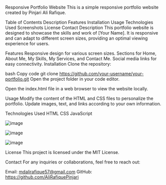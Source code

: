 Responsive Portfolio Website
This is a simple responsive portfolio website created by Pinjari Ali Rafique.

Table of Contents
Description
Features
Installation
Usage
Technologies Used
Screenshots
License
Contact
Description
This portfolio website is designed to showcase the skills and work of [Your Name]. It is responsive and can adapt to different screen sizes, providing an optimal viewing experience for users.

Features
Responsive design for various screen sizes.
Sections for Home, About Me, My Skills, My Services, and Contact Me.
Social media links for easy connectivity.
Installation
Clone the repository:

bash
Copy code
git clone https://github.com/your-username/your-portfolio.git
Open the project folder in your code editor.

Open the index.html file in a web browser to view the website locally.

Usage
Modify the content of the HTML and CSS files to personalize the portfolio. Update images, text, and links according to your own information.

Technologies Used
HTML
CSS
JavaScript


![image](https://github.com/AliRafiquePinjari/responsive_portfolio/assets/105441038/318223e4-0bef-4e18-90ba-38e63aff720f)

![image](https://github.com/AliRafiquePinjari/responsive_portfolio/assets/105441038/bb5f2f35-55a2-4d18-9a11-4dbf6c82c0d1)

![image](https://github.com/AliRafiquePinjari/responsive_portfolio/assets/105441038/efc9e7d3-3f16-4045-93fd-33ee2ae26b04)




License
This project is licensed under the MIT License.

Contact
For any inquiries or collaborations, feel free to reach out:

Email: mdalirafique57@gmail.com
GitHub: https://github.com/AliRafiquePinjari
